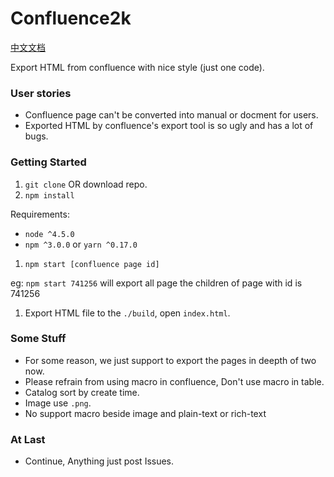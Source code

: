 # Confluence2k
[中文文档](https://github.com/lqs469/confluence2k/blob/dev/README-zh.md)

Export HTML from confluence with nice style (just one code).

### User stories
- Confluence page can't be converted into manual or docment for users.
- Exported HTML by confluence's export tool is so ugly and has a lot of bugs.

### Getting Started
1. `git clone` OR download repo.
1. `npm install`

  Requirements:
  - `node ^4.5.0`
  - `npm ^3.0.0` or `yarn ^0.17.0`
1. `npm start [confluence page id]`

  eg: `npm start 741256` will export all page the children of page with id is 741256
1. Export HTML file to the `./build`, open `index.html`.

### Some Stuff
- For some reason, we just support to export the pages in deepth of two now.
- Please refrain from using macro in confluence, Don't use macro in table.
- Catalog sort by create time.
- Image use `.png`.
- No support macro beside image and plain-text or rich-text

### At Last
- Continue, Anything just post Issues.
